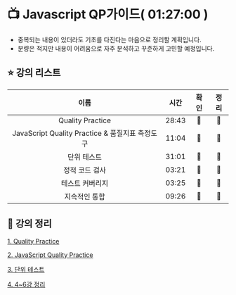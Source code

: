 # :tv:  Javascript QP가이드( 01:27:00 )

- 중복되는 내용이 있더라도 기초를 다진다는 마음으로 정리할 계획입니다.
- 분량은 적지만 내용이 어려움으로 자주 분석하고 꾸준하게 고민할 예정입니다.



## ⭐ 강의 리스트

|                      이름                       | 시간  |     확인      |     정리      |
| :---------------------------------------------: | :---: | :-----------: | :-----------: |
|                Quality Practice                 | 28:43 | :green_heart: | :green_heart: |
| JavaScript Quality Practice & 품질지표 측정도구 | 11:04 | :green_heart: | :green_heart: |
|                   단위 테스트                   | 31:01 | :green_heart: | :green_heart: |
|                 정적 코드 검사                  | 03:21 | :green_heart: | :green_heart: |
|                 테스트 커버리지                 | 03:25 | :green_heart: | :green_heart: |
|                  지속적인 통합                  | 09:26 | :green_heart: | :green_heart: |



## :memo: 강의 정리

[1.  Quality Practice](./list/1강_Quality_Practice.md)

[2.  JavaScript Quality Practice](./list/2강_JavaScript_Quality_Practice.md)

[3.  단위 테스트](./list/3강_단위_테스트.md)

[4.  4~6강 정리](./list/4~6강_정리.md)
